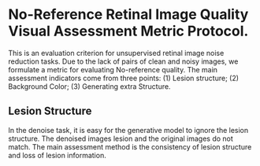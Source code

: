 No-Reference Retinal Image Quality Visual Assessment Metric Protocol.
==========================
This is an evaluation criterion for unsupervised retinal image noise reduction tasks. Due to the lack of pairs of clean and noisy images, we formulate a metric for evaluating No-reference quality.
The main assessment indicators come from three points: (1) Lesion structure; (2) Background Color; (3) Generating extra Structure.

## Lesion Structure
In the denoise task, it is easy for the generative model to ignore the lesion structure. The denoised images lesion and the original images do not match. The main assessment method is the consistency of lesion structure and loss of lesion information.
